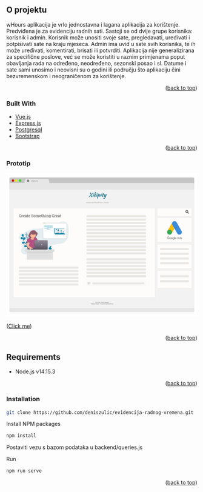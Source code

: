 <div id="top"></div>

<!-- ABOUt -->
## O projektu


wHours aplikacija je vrlo jednostavna i lagana aplikacija za korištenje. Predviđena je za evidenciju radnih sati. 
Sastoji se od dvije grupe korisnika: korisnik i admin. Korisnik može unositi svoje sate, pregledavati, uređivati i potpisivati sate na kraju mjeseca. 
Admin ima uvid u sate svih korisnika, te ih može uređivati, komentirati, brisati ili potvrditi. 
Aplikacija nije generalizirana za specifične poslove, već se može koristiti u raznim primjenama poput obavljanja rada na određeno, neodređeno, sezonski posao i sl. 
Datume i sate sami unosimo i neovisni su o godini ili području što aplikaciju čini bezvremenskom i neograničenom za korištenje. 

<p align="right">(<a href="#top">back to top</a>)</p>



### Built With


* [Vue.js](https://vuejs.org/)
* [Express.js](https://expressjs.com/)
* [Postgresql](https://www.postgresql.org/)
* [Bootstrap](https://getbootstrap.com)

<p align="right">(<a href="#top">back to top</a>)</p>


### Prototip

[![prototip]](https://bit.ly/3twdSHH)

<p align="left">(<a href="https://bit.ly/3twdSHH">Click me</a>)</p>
<p align="right">(<a href="#top">back to top</a>)</p>

## Requirements

- Node.js v14.15.3

<p align="right">(<a href="#top">back to top</a>)</p>



### Installation




   ```sh
   git clone https://github.com/deniszulic/evidencija-radnog-vremena.git
   ```
Install NPM packages
   ```sh
   npm install
   ```
Postaviti vezu s bazom podataka u  backend/queries.js

Run
   ```sh
   npm run serve
   ```

<p align="right">(<a href="#top">back to top</a>)</p>



[prototip]: https://github.com/othneildrew/Best-README-Template/blob/master/images/screenshot.png?raw=true
